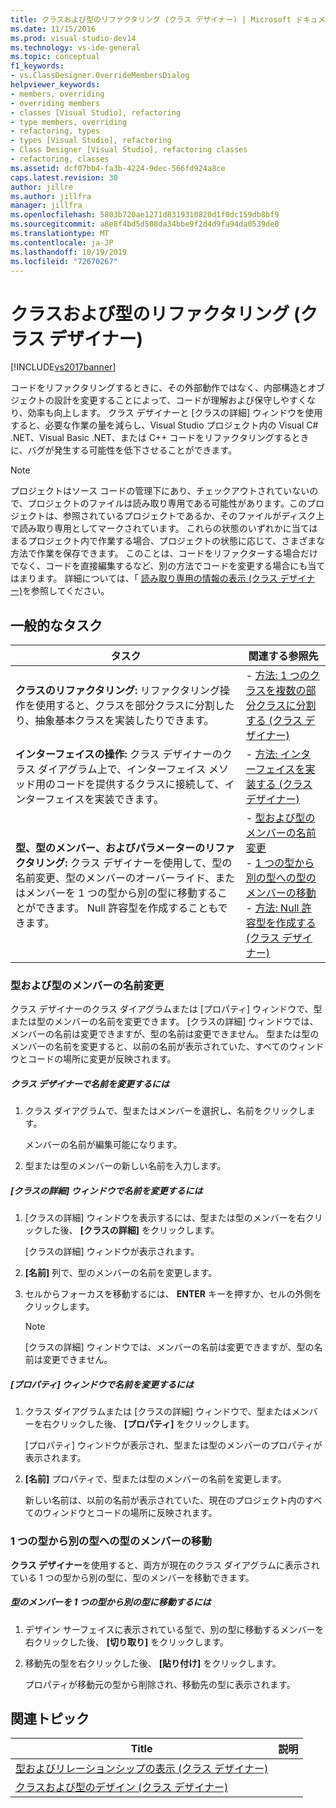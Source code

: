 ```yaml
---
title: クラスおよび型のリファクタリング (クラス デザイナー) | Microsoft ドキュメント
ms.date: 11/15/2016
ms.prod: visual-studio-dev14
ms.technology: vs-ide-general
ms.topic: conceptual
f1_keywords:
- vs.ClassDesigner.OverrideMembersDialog
helpviewer_keywords:
- members, overriding
- overriding members
- classes [Visual Studio], refactoring
- type members, overriding
- refactoring, types
- types [Visual Studio], refactoring
- Class Designer [Visual Studio], refactoring classes
- refactoring, classes
ms.assetid: dcf07bb4-fa3b-4224-9dec-566fd924a8ce
caps.latest.revision: 30
author: jillre
ms.author: jillfra
manager: jillfra
ms.openlocfilehash: 5803b720ae1271d8319310820d1f0dc159db8bf9
ms.sourcegitcommit: a8e8f4bd5d508da34bbe9f2d4d9fa94da0539de0
ms.translationtype: MT
ms.contentlocale: ja-JP
ms.lasthandoff: 10/19/2019
ms.locfileid: "72670267"
---
```

# <a name="refactoring-classes-and-types-class-designer"></a>クラスおよび型のリファクタリング (クラス デザイナー)
[!INCLUDE[vs2017banner](../includes/vs2017banner.md)]

コードをリファクタリングするときに、その外部動作ではなく、内部構造とオブジェクトの設計を変更することによって、コードが理解および保守しやすくなり、効率も向上します。 クラス デザイナーと [クラスの詳細] ウィンドウを使用すると、必要な作業の量を減らし、Visual Studio プロジェクト内の Visual C# .NET、Visual Basic .NET、または C++ コードをリファクタリングするときに、バグが発生する可能性を低下させることができます。

> [!NOTE]
> プロジェクトはソース コードの管理下にあり、チェックアウトされていないので、プロジェクトのファイルは読み取り専用である可能性があります。このプロジェクトは、参照されているプロジェクトであるか、そのファイルがディスク上で読み取り専用としてマークされています。 これらの状態のいずれかに当てはまるプロジェクト内で作業する場合、プロジェクトの状態に応じて、さまざまな方法で作業を保存できます。 このことは、コードをリファクターする場合だけでなく、コードを直接編集するなど、別の方法でコードを変更する場合にも当てはまります。 詳細については、「 [読み取り専用の情報の表示 (クラス デザイナー)](https://msdn.microsoft.com/33e2d3a9-1668-4d10-ae56-fa09b3156e0a)を参照してください。

## <a name="common-tasks"></a>一般的なタスク

|タスク|関連する参照先|
|----------|------------------------|
|**クラスのリファクタリング:** リファクタリング操作を使用すると、クラスを部分クラスに分割したり、抽象基本クラスを実装したりできます。|-   [方法: 1 つのクラスを複数の部分クラスに分割する (クラス デザイナー)](../ide/how-to-split-a-class-into-partial-classes-class-designer.md)|
|**インターフェイスの操作:** クラス デザイナーのクラス ダイアグラム上で、インターフェイス メソッド用のコードを提供するクラスに接続して、インターフェイスを実装できます。|-   [方法: インターフェイスを実装する (クラス デザイナー)](../ide/how-to-implement-an-interface-class-designer.md)|
|**型、型のメンバー、およびパラメーターのリファクタリング:** クラス デザイナーを使用して、型の名前変更、型のメンバーのオーバーライド、またはメンバーを 1 つの型から別の型に移動することができます。 Null 許容型を作成することもできます。|-   [型および型のメンバーの名前変更](../ide/refactoring-classes-and-types-class-designer.md#RenamingTypesAndMembers)<br />-   [1 つの型から別の型への型のメンバーの移動](../ide/refactoring-classes-and-types-class-designer.md#MovingTypeMembers)<br />-   [方法: Null 許容型を作成する (クラス デザイナー)](../ide/how-to-create-a-nullable-type-class-designer.md)|

### <a name="RenamingTypesAndMembers"></a> 型および型のメンバーの名前変更
 クラス デザイナーのクラス ダイアグラムまたは [プロパティ] ウィンドウで、型または型のメンバーの名前を変更できます。 [クラスの詳細] ウィンドウでは、メンバーの名前は変更できますが、型の名前は変更できません。 型または型のメンバーの名前を変更すると、以前の名前が表示されていた、すべてのウィンドウとコードの場所に変更が反映されます。

##### <a name="to-rename-a-name-in-the-class-designer"></a>クラス デザイナーで名前を変更するには

1. クラス ダイアグラムで、型またはメンバーを選択し、名前をクリックします。

     メンバーの名前が編集可能になります。

2. 型または型のメンバーの新しい名前を入力します。

##### <a name="to-rename-a-name-in-the-class-details-window"></a>[クラスの詳細] ウィンドウで名前を変更するには

1. [クラスの詳細] ウィンドウを表示するには、型または型のメンバーを右クリックした後、 **[クラスの詳細]** をクリックします。

     [クラスの詳細] ウィンドウが表示されます。

2. **[名前]** 列で、型のメンバーの名前を変更します。

3. セルからフォーカスを移動するには、 **ENTER** キーを押すか、セルの外側をクリックします。

    > [!NOTE]
    > [クラスの詳細] ウィンドウでは、メンバーの名前は変更できますが、型の名前は変更できません。

##### <a name="to-rename-a-name-in-the-properties-window"></a>[プロパティ] ウィンドウで名前を変更するには

1. クラス ダイアグラムまたは [クラスの詳細] ウィンドウで、型またはメンバーを右クリックした後、 **[プロパティ]** をクリックします。

     [プロパティ] ウィンドウが表示され、型または型のメンバーのプロパティが表示されます。

2. **[名前]** プロパティで、型または型のメンバーの名前を変更します。

     新しい名前は、以前の名前が表示されていた、現在のプロジェクト内のすべてのウィンドウとコードの場所に反映されます。

### <a name="MovingTypeMembers"></a> 1 つの型から別の型への型のメンバーの移動
 **クラス デザイナー**を使用すると、両方が現在のクラス ダイアグラムに表示されている 1 つの型から別の型に、型のメンバーを移動できます。

##### <a name="to-move-a-type-member-from-one-type-to-another"></a>型のメンバーを 1 つの型から別の型に移動するには

1. デザイン サーフェイスに表示されている型で、別の型に移動するメンバーを右クリックした後、 **[切り取り]** をクリックします。

2. 移動先の型を右クリックした後、 **[貼り付け]** をクリックします。

     プロパティが移動元の型から削除され、移動先の型に表示されます。

## <a name="related-topics"></a>関連トピック

|Title|説明|
|-----------|-----------------|
|[型およびリレーションシップの表示 (クラス デザイナー)](../ide/viewing-types-and-relationships-class-designer.md)||
|[クラスおよび型のデザイン (クラス デザイナー)](../ide/designing-classes-and-types-class-designer.md)||
